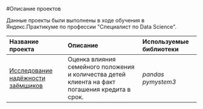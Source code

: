 #Описание проектов

Данные проекты были выполнены в ходе обучения в Яндекс.Практикуме по профессии "Специалист по Data Science".

| Название проекта                                                   | Описание                                              | Используемые библиотеки | 
|:-------------------------------------------------------------------|:------------------------------------------------------|:------------------------|
| [Исследование надёжности заёмщиков](ya_proj_01_data_preprocessing) | Оценка влияния семейного положения и количества детей клиента на факт погашения кредита в срок.| *pandas* *pymystem3*    |